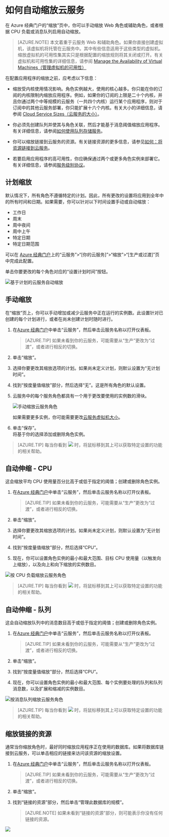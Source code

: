 <properties
	pageTitle="在门户预览中的自动缩放云服务 | Azure"
	description="了解如何使用门户预览在 Azure 中为云服务 Web 角色或辅助角色配置自动缩放规则。"
	services="cloud-services"
	documentationCenter=""
	authors="Thraka"
	manager="timlt"
	editor=""/>

<tags
	ms.service="cloud-services"
	ms.date="04/06/2016"
	wacn.date="05/12/2016"/>


# 如何自动缩放云服务

在 Azure 经典门户的“缩放”页中，你可以手动缩放 Web 角色或辅助角色，或者根据 CPU 负载或消息队列启用自动缩放。

>[AZURE.NOTE] 本文着重于云服务 Web 和辅助角色。如果你直接创建虚拟机，该虚拟机将托管在云服务中。其中有些信息适用于这些类型的虚拟机。缩放虚拟机的可用性集其实只是根据配置的缩放规则将其关闭或打开。有关虚拟机和可用性集的详细信息，请参阅 [Manage the Availability of Virtual Machines（管理虚拟机的可用性）](/documentation/articles/virtual-machines-windows-classic-configure-availability)

在配置应用程序的缩放之前，应考虑以下信息：

- 缩放受内核使用情况影响。角色实例越大，使用的核心越多。你只能在你的订阅的内核限制内缩放应用程序。例如，如果你的订阅的上限是二十个内核，并且你通过两个中等规模的云服务（一共四个内核）运行某个应用程序，则对于订阅中的其他云服务部署，你只能扩展十六个内核。有关大小的详细信息，请参阅 [Cloud Service Sizes（云服务的大小）](/documentation/articles/cloud-services-sizes-specs)。

- 你必须先创建队列并使其与角色关联，然后才能基于消息阈值缩放应用程序。有关详细信息，请参阅[如何使用队列存储服务](/documentation/articles/storage-dotnet-how-to-use-queues)。

- 你可以缩放链接到云服务的资源。有关链接资源的更多信息，请参见[如何：将资源链接到云服务](/documentation/articles/cloud-services-how-to-manage/#how-to-link-a-resource-to-a-cloud-service)。

- 若要启用应用程序的高可用性，你应确保通过两个或更多角色实例来部署它。有关详细信息，请参阅[服务级别协议](/support/legal/sla)。



## 计划缩放

默认情况下，所有角色不遵循特定的计划。因此，所有更改的设置将应用到全年中的所有时间和日期。如果需要，你可以针对以下时间设置手动或自动缩放：

- 工作日
- 周末
- 周中夜间
- 周中上午
- 特定日期
- 特定日期范围

可以在 [Azure 经典门户](https://manage.windowsazure.cn)上的“云服务”>“[你的云服务]”>“缩放”>“[生产或过渡]”页中完成此配置。

单击你要更改的每个角色对应的“设置计划时间”按钮。

![基于计划的云服务自动缩放][scale_schedules]



## 手动缩放

在“缩放”页上，你可以手动增加或减少云服务中正在运行的实例数。此设置针对已创建的每个计划进行，或者在尚未创建计划时随时进行。

1. 在[Azure 经典门户](https://manage.windowsazure.cn)中单击“云服务”，然后单击云服务名称以打开仪表板。

    > [AZURE.TIP] 如果未看到你的云服务，可能需要从“生产”更改为“过渡”，或者进行相反的切换。

2. 单击“缩放”。

3. 选择你要更改其缩放选项的计划。如果尚未定义计划，则默认设置为“无计划时间”。

4. 找到“按度量值缩放”部分，然后选择“无”。这是所有角色的默认设置。

5. 云服务中的每个服务角色都具有一个用于更改要使用的实例数的滑块。

    ![手动缩放云服务角色][manual_scale]

    如果需要更多实例，你可能需要更改[云服务虚拟机大小](/documentation/articles/cloud-services-sizes-specs)。

6. 单击“保存”。  
将基于你的选择添加或删除角色实例。

>[AZURE.TIP] 每当你看到 ![][tip_icon] 时，将鼠标移到其上可以获取特定设置的功能的相关帮助。


## 自动伸缩 - CPU

这会缩放平均 CPU 使用量百分比高于或低于指定的阈值；创建或删除角色实例。

1. 在[Azure 经典门户](https://manage.windowsazure.cn)中单击“云服务”，然后单击云服务名称以打开仪表板。

    > [AZURE.TIP] 如果未看到你的云服务，可能需要从“生产”更改为“过渡”，或者进行相反的切换。

2. 单击“缩放”。

3. 选择你要更改其缩放选项的计划。如果尚未定义计划，则默认设置为“无计划时间”。

4. 找到“按度量值缩放”部分，然后选择“CPU”。

5. 现在，你可以设置角色实例的最小和最大范围、目标 CPU 使用量（以触发向上缩放），以及向上和向下缩放的实例数目。

![按 CPU 负载缩放云服务角色][cpu_scale]

>[AZURE.TIP] 每当你看到 ![][tip_icon] 时，将鼠标移到其上可以获取特定设置的功能的相关帮助。





## 自动伸缩 - 队列

这会自动缩放队列中的消息数目高于或低于指定的阈值；创建或删除角色实例。

1. 在[Azure 经典门户](https://manage.windowsazure.cn)中单击“云服务”，然后单击云服务名称以打开仪表板。

    > [AZURE.TIP] 如果未看到你的云服务，可能需要从“生产”更改为“过渡”，或者进行相反的切换。

2. 单击“缩放”。

3. 找到“按度量值缩放”部分，然后选择“CPU”。

4. 现在，你可以设置角色实例的最小和最大范围、每个实例要处理的队列和队列消息数，以及扩展和缩减的实例数目。

![按消息队列缩放云服务角色][queue_scale]

>[AZURE.TIP] 每当你看到 ![][tip_icon] 时，将鼠标移到其上可以获取特定设置的功能的相关帮助。


## 缩放链接的资源

通常当你缩放角色时，最好同时缩放应用程序正在使用的数据库。如果将数据库链接到云服务，可以单击相应的链接来访问该资源的缩放设置。

1. 在[Azure 经典门户](https://manage.windowsazure.cn)中单击“云服务”，然后单击云服务名称以打开仪表板。

    > [AZURE.TIP] 如果未看到你的云服务，可能需要从“生产”更改为“过渡”，或者进行相反的切换。

2. 单击“缩放”。

3. 找到“链接的资源”部分，然后单击“管理此数据库的规模”。

    > [AZURE.NOTE] 如果未看到“链接的资源”部分，则可能表示你没有任何链接的资源。

![][linked_resource]


[manual_scale]: ./media/cloud-services-how-to-scale/manual-scale.png
[queue_scale]: ./media/cloud-services-how-to-scale/queue-scale.png
[cpu_scale]: ./media/cloud-services-how-to-scale/cpu-scale.png
[tip_icon]: ./media/cloud-services-how-to-scale/tip.png
[scale_schedules]: ./media/cloud-services-how-to-scale/schedules.png
[scale_popup]: ./media/cloud-services-how-to-scale/schedules-dialog.png
[linked_resource]: ./media/cloud-services-how-to-scale/linked-resources.png

<!---HONumber=Mooncake_0503_2016-->
